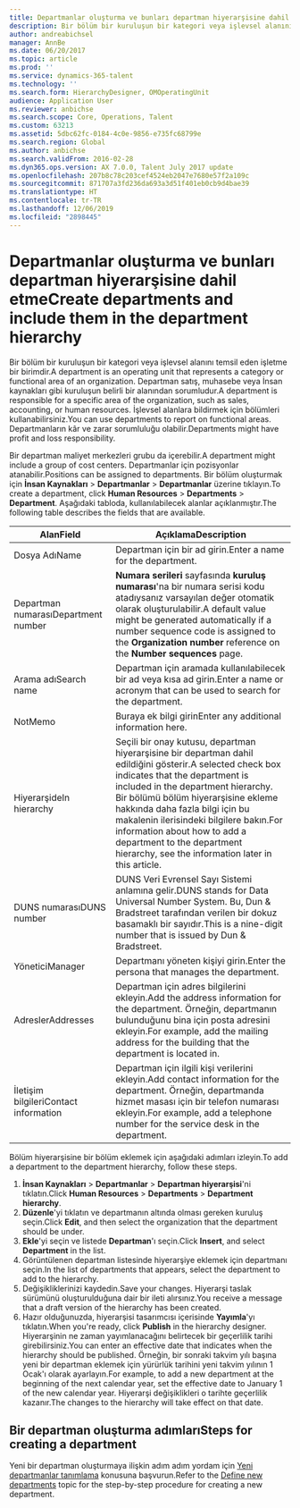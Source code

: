 ```yaml
---
title: Departmanlar oluşturma ve bunları departman hiyerarşisine dahil etme
description: Bir bölüm bir kuruluşun bir kategori veya işlevsel alanını temsil eden işletme bir birimdir. Departman satış, muhasebe veya İnsan kaynakları gibi kuruluşun belirli bir alanından sorumludur. İşlevsel alanlara bildirmek için bölümleri kullanabilirsiniz. Departmanların kâr ve zarar sorumluluğu olabilir.
author: andreabichsel
manager: AnnBe
ms.date: 06/20/2017
ms.topic: article
ms.prod: ''
ms.service: dynamics-365-talent
ms.technology: ''
ms.search.form: HierarchyDesigner, OMOperatingUnit
audience: Application User
ms.reviewer: anbichse
ms.search.scope: Core, Operations, Talent
ms.custom: 63213
ms.assetid: 5dbc62fc-0184-4c0e-9856-e735fc68799e
ms.search.region: Global
ms.author: anbichse
ms.search.validFrom: 2016-02-28
ms.dyn365.ops.version: AX 7.0.0, Talent July 2017 update
ms.openlocfilehash: 207b8c78c203cef4524eb2047e7680e57f2a109c
ms.sourcegitcommit: 871707a3fd236da693a3d51f401eb0cb9d4bae39
ms.translationtype: HT
ms.contentlocale: tr-TR
ms.lasthandoff: 12/06/2019
ms.locfileid: "2898445"
---
```

# <a name="create-departments-and-include-them-in-the-department-hierarchy"></a><span data-ttu-id="7b424-106">Departmanlar oluşturma ve bunları departman hiyerarşisine dahil etme</span><span class="sxs-lookup"><span data-stu-id="7b424-106">Create departments and include them in the department hierarchy</span></span>

<span data-ttu-id="7b424-107">Bir bölüm bir kuruluşun bir kategori veya işlevsel alanını temsil eden işletme bir birimdir.</span><span class="sxs-lookup"><span data-stu-id="7b424-107">A department is an operating unit that represents a category or functional area of an organization.</span></span> <span data-ttu-id="7b424-108">Departman satış, muhasebe veya İnsan kaynakları gibi kuruluşun belirli bir alanından sorumludur.</span><span class="sxs-lookup"><span data-stu-id="7b424-108">A department is responsible for a specific area of the organization, such as sales, accounting, or human resources.</span></span> <span data-ttu-id="7b424-109">İşlevsel alanlara bildirmek için bölümleri kullanabilirsiniz.</span><span class="sxs-lookup"><span data-stu-id="7b424-109">You can use departments to report on functional areas.</span></span> <span data-ttu-id="7b424-110">Departmanların kâr ve zarar sorumluluğu olabilir.</span><span class="sxs-lookup"><span data-stu-id="7b424-110">Departments might have profit and loss responsibility.</span></span>

<span data-ttu-id="7b424-111">Bir departman maliyet merkezleri grubu da içerebilir.</span><span class="sxs-lookup"><span data-stu-id="7b424-111">A department might include a group of cost centers.</span></span> <span data-ttu-id="7b424-112">Departmanlar için pozisyonlar atanabilir.</span><span class="sxs-lookup"><span data-stu-id="7b424-112">Positions can be assigned to departments.</span></span> <span data-ttu-id="7b424-113">Bir bölüm oluşturmak için **İnsan Kaynakları** &gt; **Departmanlar** &gt; **Departmanlar** üzerine tıklayın.</span><span class="sxs-lookup"><span data-stu-id="7b424-113">To create a department, click **Human Resources** &gt; **Departments** &gt; **Department**.</span></span> <span data-ttu-id="7b424-114">Aşağıdaki tabloda, kullanılabilecek alanlar açıklanmıştır.</span><span class="sxs-lookup"><span data-stu-id="7b424-114">The following table describes the fields that are available.</span></span>

| <span data-ttu-id="7b424-115">Alan</span><span class="sxs-lookup"><span data-stu-id="7b424-115">Field</span></span>               | <span data-ttu-id="7b424-116">Açıklama</span><span class="sxs-lookup"><span data-stu-id="7b424-116">Description</span></span>                                                                                                                                                                                                       |
|---------------------|-------------------------------------------------------------------------------------------------------------------------------------------------------------------------------------------------------------------|
| <span data-ttu-id="7b424-117">Dosya Adı</span><span class="sxs-lookup"><span data-stu-id="7b424-117">Name</span></span>                | <span data-ttu-id="7b424-118">Departman için bir ad girin.</span><span class="sxs-lookup"><span data-stu-id="7b424-118">Enter a name for the department.</span></span>                                                                                                                                                                                  |
| <span data-ttu-id="7b424-119">Departman numarası</span><span class="sxs-lookup"><span data-stu-id="7b424-119">Department number</span></span>   | <span data-ttu-id="7b424-120">**Numara serileri** sayfasında **kuruluş numarası**'na bir numara serisi kodu atadıysanız varsayılan değer otomatik olarak oluşturulabilir.</span><span class="sxs-lookup"><span data-stu-id="7b424-120">A default value might be generated automatically if a number sequence code is assigned to the **Organization number** reference on the **Number sequences** page.</span></span>                                                 |
| <span data-ttu-id="7b424-121">Arama adı</span><span class="sxs-lookup"><span data-stu-id="7b424-121">Search name</span></span>         | <span data-ttu-id="7b424-122">Departman için aramada kullanılabilecek bir ad veya kısa ad girin.</span><span class="sxs-lookup"><span data-stu-id="7b424-122">Enter a name or acronym that can be used to search for the department.</span></span>                                                                                                                                            |
| <span data-ttu-id="7b424-123">Not</span><span class="sxs-lookup"><span data-stu-id="7b424-123">Memo</span></span>                | <span data-ttu-id="7b424-124">Buraya ek bilgi girin</span><span class="sxs-lookup"><span data-stu-id="7b424-124">Enter any additional information here.</span></span>                                                                                                                                                                            |
| <span data-ttu-id="7b424-125">Hiyerarşide</span><span class="sxs-lookup"><span data-stu-id="7b424-125">In hierarchy</span></span>        | <span data-ttu-id="7b424-126">Seçili bir onay kutusu, departman hiyerarşisine bir departman dahil edildiğini gösterir.</span><span class="sxs-lookup"><span data-stu-id="7b424-126">A selected check box indicates that the department is included in the department hierarchy.</span></span> <span data-ttu-id="7b424-127">Bir bölümü bölüm hiyerarşisine ekleme hakkında daha fazla bilgi için bu makalenin ilerisindeki bilgilere bakın.</span><span class="sxs-lookup"><span data-stu-id="7b424-127">For information about how to add a department to the department hierarchy, see the information later in this article.</span></span> |
| <span data-ttu-id="7b424-128">DUNS numarası</span><span class="sxs-lookup"><span data-stu-id="7b424-128">DUNS number</span></span>         | <span data-ttu-id="7b424-129">DUNS Veri Evrensel Sayı Sistemi anlamına gelir.</span><span class="sxs-lookup"><span data-stu-id="7b424-129">DUNS stands for Data Universal Number System.</span></span> <span data-ttu-id="7b424-130">Bu, Dun & Bradstreet tarafından verilen bir dokuz basamaklı bir sayıdır.</span><span class="sxs-lookup"><span data-stu-id="7b424-130">This is a nine-digit number that is issued by Dun & Bradstreet.</span></span>                                                                                                     |
| <span data-ttu-id="7b424-131">Yönetici</span><span class="sxs-lookup"><span data-stu-id="7b424-131">Manager</span></span>             | <span data-ttu-id="7b424-132">Departmanı yöneten kişiyi girin.</span><span class="sxs-lookup"><span data-stu-id="7b424-132">Enter the persona that manages the department.</span></span>                                                                                                                                                                    |
| <span data-ttu-id="7b424-133">Adresler</span><span class="sxs-lookup"><span data-stu-id="7b424-133">Addresses</span></span>           | <span data-ttu-id="7b424-134">Departman için adres bilgilerini ekleyin.</span><span class="sxs-lookup"><span data-stu-id="7b424-134">Add the address information for the department.</span></span> <span data-ttu-id="7b424-135">Örneğin, departmanın bulunduğunu bina için posta adresini ekleyin.</span><span class="sxs-lookup"><span data-stu-id="7b424-135">For example, add the mailing address for the building that the department is located in.</span></span>                                                                          |
| <span data-ttu-id="7b424-136">İletişim bilgileri</span><span class="sxs-lookup"><span data-stu-id="7b424-136">Contact information</span></span> | <span data-ttu-id="7b424-137">Departman için ilgili kişi verilerini ekleyin.</span><span class="sxs-lookup"><span data-stu-id="7b424-137">Add contact information for the department.</span></span> <span data-ttu-id="7b424-138">Örneğin, departmanda hizmet masası için bir telefon numarası ekleyin.</span><span class="sxs-lookup"><span data-stu-id="7b424-138">For example, add a telephone number for the service desk in the department.</span></span>                                                                                           |

<span data-ttu-id="7b424-139">Bölüm hiyerarşisine bir bölüm eklemek için aşağıdaki adımları izleyin.</span><span class="sxs-lookup"><span data-stu-id="7b424-139">To add a department to the department hierarchy, follow these steps.</span></span>

1.  <span data-ttu-id="7b424-140">**İnsan Kaynakları** &gt; **Departmanlar** &gt; **Departman hiyerarşisi**'ni tıklatın.</span><span class="sxs-lookup"><span data-stu-id="7b424-140">Click **Human Resources** &gt; **Departments** &gt; **Department hierarchy**.</span></span>
2.  <span data-ttu-id="7b424-141">**Düzenle**'yi tıklatın ve departmanın altında olması gereken kuruluş seçin.</span><span class="sxs-lookup"><span data-stu-id="7b424-141">Click **Edit**, and then select the organization that the department should be under.</span></span>
3.  <span data-ttu-id="7b424-142">**Ekle**'yi seçin ve listede **Departman**'ı seçin.</span><span class="sxs-lookup"><span data-stu-id="7b424-142">Click **Insert**, and select **Department** in the list.</span></span>
4.  <span data-ttu-id="7b424-143">Görüntülenen departman listesinde hiyerarşiye eklemek için departmanı seçin.</span><span class="sxs-lookup"><span data-stu-id="7b424-143">In the list of departments that appears, select the department to add to the hierarchy.</span></span>
5.  <span data-ttu-id="7b424-144">Değişikliklerinizi kaydedin.</span><span class="sxs-lookup"><span data-stu-id="7b424-144">Save your changes.</span></span> <span data-ttu-id="7b424-145">Hiyerarşi taslak sürümünü oluşturulduğuna dair bir ileti alırsınız.</span><span class="sxs-lookup"><span data-stu-id="7b424-145">You receive a message that a draft version of the hierarchy has been created.</span></span>
6.  <span data-ttu-id="7b424-146">Hazır olduğunuzda, hiyerarşisi tasarımcısı içerisinde **Yayımla**'yı tıklatın.</span><span class="sxs-lookup"><span data-stu-id="7b424-146">When you're ready, click **Publish** in the hierarchy designer.</span></span> <span data-ttu-id="7b424-147">Hiyerarşinin ne zaman yayımlanacağını belirtecek bir geçerlilik tarihi girebilirsiniz.</span><span class="sxs-lookup"><span data-stu-id="7b424-147">You can enter an effective date that indicates when the hierarchy should be published.</span></span> <span data-ttu-id="7b424-148">Örneğin, bir sonraki takvim yılı başına yeni bir departman eklemek için yürürlük tarihini yeni takvim yılının 1 Ocak'ı olarak ayarlayın.</span><span class="sxs-lookup"><span data-stu-id="7b424-148">For example, to add a new department at the beginning of the next calendar year, set the effective date to January 1 of the new calendar year.</span></span> <span data-ttu-id="7b424-149">Hiyerarşi değişiklikleri o tarihte geçerlilik kazanır.</span><span class="sxs-lookup"><span data-stu-id="7b424-149">The changes to the hierarchy will take effect on that date.</span></span>

## <a name="steps-for-creating-a-department"></a><span data-ttu-id="7b424-150">Bir departman oluşturma adımları</span><span class="sxs-lookup"><span data-stu-id="7b424-150">Steps for creating a department</span></span>
<span data-ttu-id="7b424-151">Yeni bir departman oluşturmaya ilişkin adım adım yordam için [Yeni departmanlar tanımlama](../fin-and-ops/hr/tasks/define-new-departments.md) konusuna başvurun.</span><span class="sxs-lookup"><span data-stu-id="7b424-151">Refer to the [Define new departments](../fin-and-ops/hr/tasks/define-new-departments.md) topic for the step-by-step procedure for creating a new department.</span></span> 
